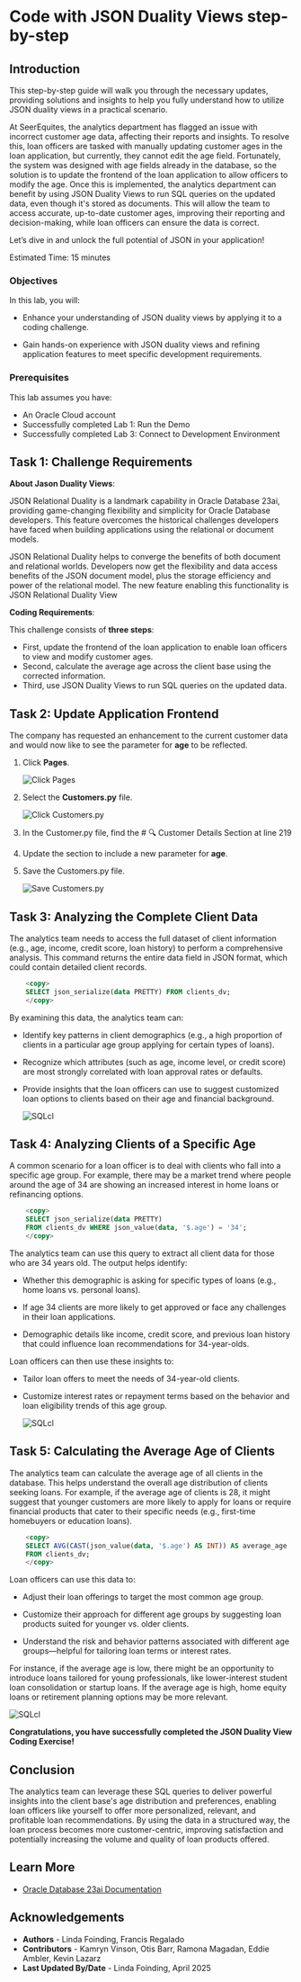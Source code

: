 # Code with JSON Duality Views step-by-step

## Introduction

This step-by-step guide will walk you through the necessary updates, providing solutions and insights to help you fully understand how to utilize JSON duality views in a practical scenario. 

At SeerEquites, the analytics department has flagged an issue with incorrect customer age data, affecting their reports and insights. To resolve this, loan officers are tasked with manually updating customer ages in the loan application, but currently, they cannot edit the age field. Fortunately, the system was designed with age fields already in the database, so the solution is to update the frontend of the loan application to allow officers to modify the age. Once this is implemented, the analytics department can benefit by using JSON Duality Views to run SQL queries on the updated data, even though it's stored as documents. This will allow the team to access accurate, up-to-date customer ages, improving their reporting and decision-making, while loan officers can ensure the data is correct.

Let’s dive in and unlock the full potential of JSON in your application!

Estimated Time: 15 minutes

### Objectives

In this lab, you will:

* Enhance your understanding of JSON duality views by applying it to a coding challenge.

* Gain hands-on experience with JSON duality views and refining application features to meet specific development requirements.

### Prerequisites

This lab assumes you have:
* An Oracle Cloud account
* Successfully completed Lab 1: Run the Demo
* Successfully completed Lab 3: Connect to Development Environment

## Task 1: Challenge Requirements 

**About Jason Duality Views**:

JSON Relational Duality is a landmark capability in Oracle Database 23ai, providing game-changing flexibility and simplicity for Oracle Database developers. This feature overcomes the historical challenges developers have faced when building applications using the relational or document models.

JSON Relational Duality helps to converge the benefits of both document and relational worlds. Developers now get the flexibility and data access benefits of the JSON document model, plus the storage efficiency and power of the relational model. The new feature enabling this functionality is JSON Relational Duality View

**Coding Requirements**:

This challenge consists of **three steps**: 

* First, update the frontend of the loan application to enable loan officers to view and modify customer ages. 
* Second, calculate the average age across the client base using the corrected information.
* Third, use JSON Duality Views to run SQL queries on the updated data.

## Task 2: Update Application Frontend

The company has requested an enhancement to the current customer data and would now like to see the parameter for **age** to be reflected.

1. Click **Pages**.

    ![Click Pages](./images/click-pages.png " ")

2. Select the **Customers.py** file.

    ![Click Customers.py](./images/customers-py.png " ")

3. In the Customer.py file, find the # 🔍 Customer Details Section at line 219

4. Update the section to include a new parameter for **age**.

5. Save the Customers.py file.

    ![Save Customers.py](./images/save-customers-py.png " ")

## Task 3: Analyzing the Complete Client Data 

The analytics team needs to access the full dataset of client information (e.g., age, income, credit score, loan history) to perform a comprehensive analysis. This command returns the entire data field in JSON format, which could contain detailed client records.

````sql
    <copy>
    SELECT json_serialize(data PRETTY) FROM clients_dv;
    </copy>
````

By examining this data, the analytics team can:

* Identify key patterns in client demographics (e.g., a high proportion of clients in a particular age group applying for certain types of loans).

* Recognize which attributes (such as age, income level, or credit score) are most strongly correlated with loan approval rates or defaults.

* Provide insights that the loan officers can use to suggest customized loan options to clients based on their age and financial background.

    ![SQLcl](./images/all-customers.png " ")

## Task 4: Analyzing Clients of a Specific Age

A common scenario for a loan officer is to deal with clients who fall into a specific age group. For example, there may be a market trend where people around the age of 34 are showing an increased interest in home loans or refinancing options.

````sql
    <copy>
    SELECT json_serialize(data PRETTY)
    FROM clients_dv WHERE json_value(data, '$.age') = '34';
    </copy>
````

The analytics team can use this query to extract all client data for those who are 34 years old. The output helps identify:

* Whether this demographic is asking for specific types of loans (e.g., home loans vs. personal loans).

* If age 34 clients are more likely to get approved or face any challenges in their loan applications.

* Demographic details like income, credit score, and previous loan history that could influence loan recommendations for 34-year-olds.

Loan officers can then use these insights to:

* Tailor loan offers to meet the needs of 34-year-old clients. 

* Customize interest rates or repayment terms based on the behavior and loan eligibility trends of this age group.

    ![SQLcl](./images/specific-age.png " ")

## Task 5: Calculating the Average Age of Clients

The analytics team can calculate the average age of all clients in the database. This helps understand the overall age distribution of clients seeking loans. For example, if the average age of clients is 28, it might suggest that younger customers are more likely to apply for loans or require financial products that cater to their specific needs (e.g., first-time homebuyers or education loans).

````sql
    <copy>
    SELECT AVG(CAST(json_value(data, '$.age') AS INT)) AS average_age
    FROM clients_dv;
    </copy>
````

Loan officers can use this data to:

* Adjust their loan offerings to target the most common age group.

* Customize their approach for different age groups by suggesting loan products suited for younger vs. older clients.

* Understand the risk and behavior patterns associated with different age groups—helpful for tailoring loan terms or interest rates.

For instance, if the average age is low, there might be an opportunity to introduce loans tailored for young professionals, like lower-interest student loan consolidation or startup loans. If the average age is high, home equity loans or retirement planning options may be more relevant.

![SQLcl](./images/average-age.png " ")

**Congratulations, you have successfully completed the JSON Duality View Coding Exercise!**

## Conclusion
The analytics team can leverage these SQL queries to deliver powerful insights into the client base's age distribution and preferences, enabling loan officers like yourself to offer more personalized, relevant, and profitable loan recommendations. By using the data in a structured way, the loan process becomes more customer-centric, improving satisfaction and potentially increasing the volume and quality of loan products offered.

## Learn More

* [Oracle Database 23ai Documentation](https://docs.oracle.com/en/database/oracle/oracle-database/23/)

## Acknowledgements
* **Authors** - Linda Foinding, Francis Regalado
* **Contributors** - Kamryn Vinson, Otis Barr, Ramona Magadan, Eddie Ambler, Kevin Lazarz
* **Last Updated By/Date** - Linda Foinding, April 2025
